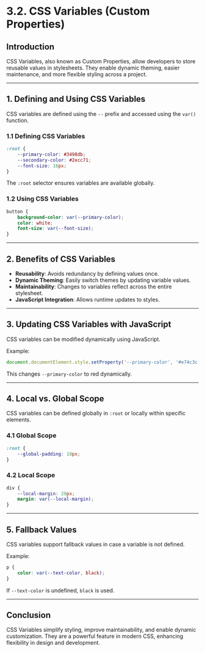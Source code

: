 # 3.2. CSS Variables (Custom Properties)

## Introduction
CSS Variables, also known as Custom Properties, allow developers to store reusable values in stylesheets. They enable dynamic theming, easier maintenance, and more flexible styling across a project.

---

## 1. Defining and Using CSS Variables
CSS variables are defined using the `--` prefix and accessed using the `var()` function.

### 1.1 Defining CSS Variables
```css
:root {
    --primary-color: #3498db;
    --secondary-color: #2ecc71;
    --font-size: 16px;
}
```
The `:root` selector ensures variables are available globally.

### 1.2 Using CSS Variables
```css
button {
    background-color: var(--primary-color);
    color: white;
    font-size: var(--font-size);
}
```

---

## 2. Benefits of CSS Variables
- **Reusability**: Avoids redundancy by defining values once.
- **Dynamic Theming**: Easily switch themes by updating variable values.
- **Maintainability**: Changes to variables reflect across the entire stylesheet.
- **JavaScript Integration**: Allows runtime updates to styles.

---

## 3. Updating CSS Variables with JavaScript
CSS variables can be modified dynamically using JavaScript.

Example:
```js
document.documentElement.style.setProperty('--primary-color', '#e74c3c');
```
This changes `--primary-color` to red dynamically.

---

## 4. Local vs. Global Scope
CSS variables can be defined globally in `:root` or locally within specific elements.

### 4.1 Global Scope
```css
:root {
    --global-padding: 10px;
}
```

### 4.2 Local Scope
```css
div {
    --local-margin: 20px;
    margin: var(--local-margin);
}
```

---

## 5. Fallback Values
CSS variables support fallback values in case a variable is not defined.

Example:
```css
p {
    color: var(--text-color, black);
}
```
If `--text-color` is undefined, `black` is used.

---

## Conclusion
CSS Variables simplify styling, improve maintainability, and enable dynamic customization. They are a powerful feature in modern CSS, enhancing flexibility in design and development.

